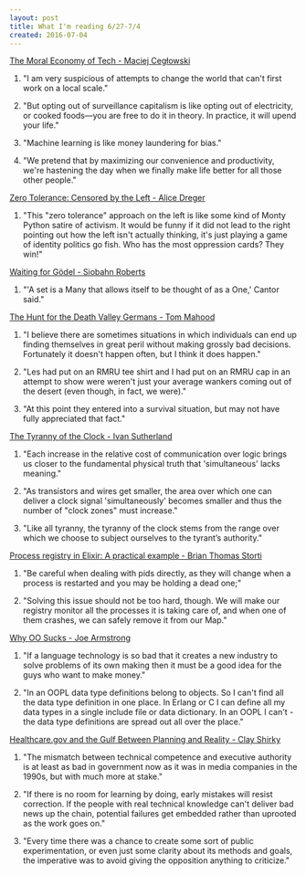 ```yaml
---
layout: post
title: What I'm reading 6/27-7/4
created: 2016-07-04
---
```


[The Moral Economy of Tech - Maciej Cegłowski](http://idlewords.com/talks/sase_panel.htm)

1. "I am very suspicious of attempts to change the world that can't first work on a local scale."

2. "But opting out of surveillance capitalism is like opting out of electricity, or cooked foods—you are free to do it in theory. In practice, it will upend your life."

3. "Machine learning is like money laundering for bias."

4. "We pretend that by maximizing our convenience and productivity, we're hastening the day when we finally make life better for all those other people."

[Zero Tolerance: Censored by the Left - Alice Dreger](http://alicedreger.com/zero)

1. "This "zero tolerance" approach on the left is like some kind of Monty Python satire of activism. It would be funny if it did not lead to the right pointing out how the left isn't actually thinking, it's just playing a game of identity politics go fish. Who has the most oppression cards? They win!"

[Waiting for Gödel - Siobahn Roberts](http://www.newyorker.com/tech/elements/waiting-for-godel)

1. "'A set is a Many that allows itself to be thought of as a One,' Cantor said."

[The Hunt for the Death Valley Germans - Tom Mahood](http://www.otherhand.org/home-page/search-and-rescue/the-hunt-for-the-death-valley-germans/introduction/)

1. "I believe there are sometimes situations in which individuals can end up finding themselves in great peril without making grossly bad decisions. Fortunately it doesn't happen often, but I think it does happen."

2. "Les had put on an RMRU tee shirt and I had put on an RMRU cap in an attempt to show were weren't just your average wankers coming out of the desert (even though, in fact, we were)."

3. "At this point they entered into a survival situation, but may not have fully appreciated that fact."

[The Tyranny of the Clock - Ivan Sutherland](http://worrydream.com/refs/Sutherland%20-%20Tyranny%20of%20the%20Clock.pdf)

1. "Each increase in the relative cost of communication over logic brings us closer to the fundamental physical truth that 'simultaneous' lacks meaning."

2. "As transistors and wires get smaller, the area over which one can deliver a clock signal 'simultaneously' becomes smaller and thus the number of "clock zones" must increase."

3. "Like all tyranny, the tyranny of the clock stems from the range over which we choose to subject ourselves to the tyrantʼs authority."

[Process registry in Elixir: A practical example - Brian Thomas Storti](https://m.alphasights.com/process-registry-in-elixir-a-practical-example-4500ee7c0dcc#.fksrbm2fa)

1. "Be careful when dealing with pids directly, as they will change when a process is restarted and you may be holding a dead one;"

2. "Solving this issue should not be too hard, though. We will make our registry monitor all the processes it is taking care of, and when one of them crashes, we can safely remove it from our Map."

[Why OO Sucks - Joe Armstrong](http://harmful.cat-v.org/software/OO_programming/why_oo_sucks)

1. "If a language technology is so bad that it creates a new industry to solve problems of its own making then it must be a good idea for the guys who want to make money."

2. "In an OOPL data type definitions belong to objects. So I can't find all the data type definition in one place. In Erlang or C I can define all my data types in a single include file or data dictionary. In an OOPL I can't - the data type definitions are spread out all over the place."

[Healthcare.gov and the Gulf Between Planning and Reality - Clay Shirky](http://www.shirky.com/weblog/2013/11/healthcare-gov-and-the-gulf-between-planning-and-reality/)

1. "The mismatch between technical competence and executive authority is at least as bad in government now as it was in media companies in the 1990s, but with much more at stake."

2. "If there is no room for learning by doing, early mistakes will resist correction. If the people with real technical knowledge can't deliver bad news up the chain, potential failures get embedded rather than uprooted as the work goes on."

3. "Every time there was a chance to create some sort of public experimentation, or even just some clarity about its methods and goals, the imperative was to avoid giving the opposition anything to criticize."
